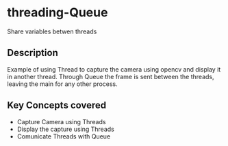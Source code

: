 # threading-Queue
Share variables betwen threads

## Description ##
Example of using Thread to capture the camera using opencv and display it in another thread. Through Queue the frame is sent between the threads, leaving the main for any other process.



## Key Concepts covered ##
- Capture Camera using Threads
- Display the capture using Threads
- Comunicate Threads with Queue
